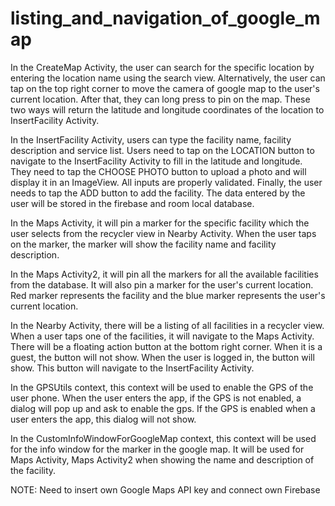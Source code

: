 # listing_and_navigation_of_google_map

In the CreateMap Activity, the user can search for the specific location by entering
the location name using the search view. Alternatively, the user can tap on the top
right corner to move the camera of google map to the user&#39;s current location. After
that, they can long press to pin on the map. These two ways will return the latitude
and longitude coordinates of the location to InsertFacility Activity.

In the InsertFacility Activity, users can type the facility name, facility description
and service list. Users need to tap on the LOCATION button to navigate to the
InsertFacility Activity to fill in the latitude and longitude. They need to tap the
CHOOSE PHOTO button to upload a photo and will display it in an ImageView. All
inputs are properly validated. Finally, the user needs to tap the ADD button to add
the facility. The data entered by the user will be stored in the firebase and room local
database.

In the Maps Activity, it will pin a marker for the specific facility which the user selects
from the recycler view in Nearby Activity. When the user taps on the marker, the
marker will show the facility name and facility description.

In the Maps Activity2, it will pin all the markers for all the available facilities from the
database. It will also pin a marker for the user&#39;s current location. Red marker
represents the facility and the blue marker represents the user&#39;s current location.

In the Nearby Activity, there will be a listing of all facilities in a recycler view. When
a user taps one of the facilities, it will navigate to the Maps Activity. There will be a
floating action button at the bottom right corner. When it is a guest, the button will not
show. When the user is logged in, the button will show. This button will navigate to
the InsertFacility Activity.

In the GPSUtils context, this context will be used to enable the GPS of the user
phone. When the user enters the app, if the GPS is not enabled, a dialog will pop up
and ask to enable the gps. If the GPS is enabled when a user enters the app, this
dialog will not show.

In the CustomInfoWindowForGoogleMap context, this context will be used for the
info window for the marker in the google map. It will be used for Maps Activity,
Maps Activity2 when showing the name and description of the facility.

NOTE: Need to insert own Google Maps API key and connect own Firebase 
